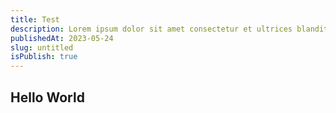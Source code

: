 ```yaml
---
title: Test
description: Lorem ipsum dolor sit amet consectetur et ultrices blandit neque ege
publishedAt: 2023-05-24
slug: untitled
isPublish: true
---
```


## Hello World
